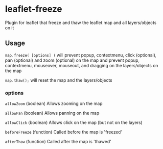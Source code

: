 # leaflet-freeze
Plugin for leaflet that freeze and thaw the leaflet map and all layers/objects on it
## Usage
```map.freeze( [options] )``` will prevent popup, contextmenu, click (optional), pan (optional) and zoom (optional) on the map and prevent popup, contextmenu, mouseover, mouseout, and dragging on the layers/objects on the map

```map.thaw();``` will reset the map and the layers/objects

### options
`allowZoom` (boolean) Allows zooming on the map

`allowPan` (boolean) Allows panning on the map

`allowClick` (boolean) Allows click on the map (but not on the layers)

`beforeFreeze` (function) Called before the map is 'freezed'

`afterThaw` (function) Called after the map is 'thawed'

